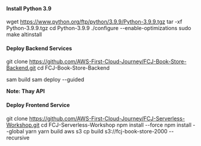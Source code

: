 #### Install Python 3.9

wget https://www.python.org/ftp/python/3.9.9/Python-3.9.9.tgz
tar -xf Python-3.9.9.tgz
cd Python-3.9.9
./configure --enable-optimizations
sudo make altinstall


#### Deploy Backend Services

git clone https://github.com/AWS-First-Cloud-Journey/FCJ-Book-Store-Backend.git
cd FCJ-Book-Store-Backend

sam build
sam deploy --guided

****Note: Thay API****

#### Deploy Frontend Service

git clone https://github.com/AWS-First-Cloud-Journey/FCJ-Serverless-Workshop.git
cd FCJ-Serverless-Workshop
npm install --force
npm install --global yarn
yarn build
aws s3 cp build s3://fcj-book-store-2000 --recursive
